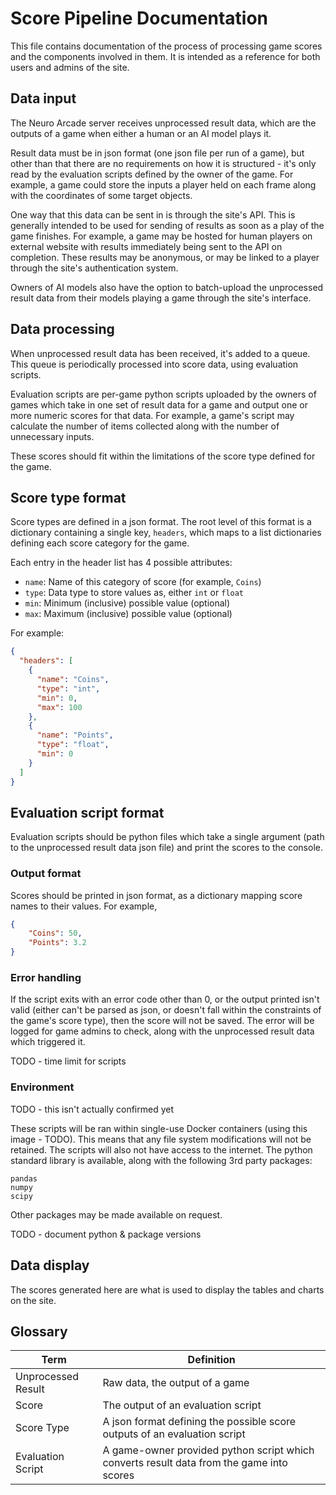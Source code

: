 # Score Pipeline Documentation

This file contains documentation of the process of processing game scores and
the components involved in them. It is intended as a reference for both users
and admins of the site.

## Data input

The Neuro Arcade server receives unprocessed result data, which are the outputs
of a game when either a human or an AI model plays it.

Result data must be in json format (one json file per run of a game), but other
than that there are no requirements on how it is structured - it's only read
by the evaluation scripts defined by the owner of the game. For example, a game
could store the inputs a player held on each frame along with the coordinates
of some target objects.

One way that this data can be sent in is through the site's API. This is
generally intended to be used for sending of results as soon as a play of the
game finishes. For example, a game may be hosted for human players on
external website with results immediately being sent to the API on completion.
These results may be anonymous, or may be linked to a player through the site's
authentication system.

Owners of AI models also have the option to batch-upload the unprocessed result
data from their models playing a game through the site's interface.

## Data processing

When unprocessed result data has been received, it's added to a queue. This
queue is periodically processed into score data, using evaluation scripts.

Evaluation scripts are per-game python scripts uploaded by the owners of games
which take in one set of result data for a game and output one or more numeric
scores for that data. For example, a game's script may calculate the number
of items collected along with the number of unnecessary inputs.

These scores should fit within the limitations of the score type defined for
the game.

## Score type format

Score types are defined in a json format. The root level of this format is a
dictionary containing a single key, `headers`, which maps to a list 
dictionaries defining each score category for the game.

Each entry in the header list has 4 possible attributes:
- `name`: Name of this category of score (for example, `Coins`)
- `type`: Data type to store values as, either `int` or `float`
- `min`: Minimum (inclusive) possible value (optional)
- `max`: Maximum (inclusive) possible value (optional)

For example:
```json
{
  "headers": [
    {
      "name": "Coins",
      "type": "int",
      "min": 0,
      "max": 100
    },
    {
      "name": "Points",
      "type": "float",
      "min": 0
    }
  ]
}
```

## Evaluation script format

Evaluation scripts should be python files which take a single argument (path
to the unprocessed result data json file) and print the scores to the console.

### Output format

Scores should be printed in json format, as a dictionary mapping score names
to their values. For example,
```json
{
    "Coins": 50,
    "Points": 3.2
}
```
### Error handling

If the script exits with an error code other than 0, or the output printed
isn't valid (either can't be parsed as json, or doesn't fall within the
constraints of the game's score type), then the score will not be saved. The
error will be logged for game admins to check, along with the unprocessed
result data which triggered it.

TODO - time limit for scripts

### Environment

TODO - this isn't actually confirmed yet

These scripts will be ran within single-use Docker containers (using this image
\- TODO). This means that any file system modifications will not be retained.
The scripts will also not have access to the internet. The python standard
library is available, along with the following 3rd party packages:
```
pandas
numpy
scipy
```
Other packages may be made available on request.

TODO - document python & package versions

## Data display

The scores generated here are what is used to display the tables and charts on the site.

## Glossary

| Term               | Definition |
|--------------------|------------|
| Unprocessed Result | Raw data, the output of a game |
| Score              | The output of an evaluation script |
| Score Type         | A json format defining the possible score outputs of an evaluation script |
| Evaluation Script  | A game-owner provided python script which converts result data from the game into scores |
